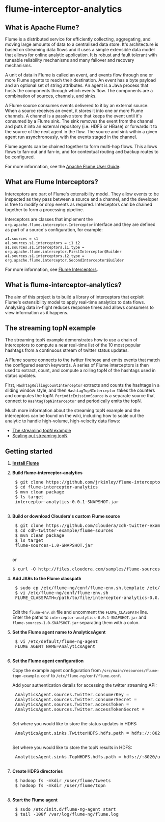 # flume-interceptor-analytics

## What is Apache Flume?

Flume is a distributed service for efficiently collecting, aggregating, and moving large amounts of data to a centralised data store. It's architecture is based on streaming data flows and it uses a simple extensible data model that allows for online analytic application. It is robust and fault tolerant with tuneable reliability mechanisms and many failover and recovery mechanisms.

A unit of data in Flume is called an event, and events flow through one or more Flume agents to reach their destination. An event has a byte payload and an optional set of string attributes. An agent is a Java process that hosts the components through which events flow. The components are a combination of sources, channels, and sinks.

A Flume source consumes events delivered to it by an external source. When a source receives an event, it stores it into one or more Flume channels. A channel is a passive store that keeps the event until it's consumed by a Flume sink. The sink removes the event from the channel and puts it into an external repository (i.e. HDFS or HBase) or forwards it to the source of the next agent in the flow. The source and sink within a given agent run asynchronously, with the events staged in the channel.

Flume agents can be chained together to form multi-hop flows. This allows flows to fan-out and fan-in, and for contextual routing and backup routes to be configured.

For more information, see the [Apache Flume User Guide](http://flume.apache.org/FlumeUserGuide.html).

## What are Flume Interceptors?

Interceptors are part of Flume's extensibility model. They allow events to be inspected as they pass between a source and a channel, and the developer is free to modify or drop events as required. Interceptors can be chained together to form a processing pipeline.

Interceptors are classes that implement the `org.apache.flume.interceptor.Interceptor` interface and they are defined as part of a source's configuration, for example:

    a1.sources = s1
    a1.sources.s1.interceptors = i1 i2
    a1.sources.s1.interceptors.i1.type = org.apache.flume.interceptor.FirstInterceptor$Builder
    a1.sources.s1.interceptors.i2.type = org.apache.flume.interceptor.SecondInterceptor$Builder

For more information, see [Flume Interceptors](http://flume.apache.org/FlumeUserGuide.html#flume-interceptors).

## What is flume-interceptor-analytics?

The aim of this project is to build a library of interceptors that exploit Flume's extensibility model to apply real-time analytics to data flows. Analysing data in-flight reduces response times and allows consumers to view information as it happens.

## The streaming topN example

The streaming topN example demonstrates how to use a chain of interceptors to compute a near real-time list of the 10 most popular hashtags from a continuous stream of twitter status updates.

A Flume source connects to the twitter firehose and emits events that match the configured search keywords. A series of Flume interceptors is then used to extract, count, and compute a rolling topN of the hashtags used in status updates.

First, `HashtagRollingCountInterceptor` extracts and counts the hashtags in a sliding window style, and then `HashtagTopNInterceptor` takes the counters and computes the topN. `PeriodicEmissionSource` is a separate source that connect to `HashtagTopNInterceptor` and periodically emits the topN.

Much more information about the streaming topN example and the interceptors can be found on the wiki, including how to scale out the analytic to handle high-volume, high-velocity data flows:

* [The streaming topN example](https://github.com/jrkinley/flume-interceptor-analytics/wiki/The-streaming-topN-example)
* [Scaling out streaming topN](https://github.com/jrkinley/flume-interceptor-analytics/wiki/Scaling-out-streaming-topN)

## Getting started

1. **[Install Flume](http://www.cloudera.com/content/cloudera-content/cloudera-docs/CDH4/latest/CDH4-Installation-Guide/cdh4ig_topic_12.html)**

2. **Build flume-interceptor-analytics**

    <pre>
    $ git clone https://github.com/jrkinley/flume-interceptor-analytics.git
    $ cd flume-interceptor-analytics
    $ mvn clean package
    $ ls target
    interceptor-analytics-0.0.1-SNAPSHOT.jar
    </pre>

3. **Build or download Cloudera's custom Flume source**

    <pre>
    $ git clone https://github.com/cloudera/cdh-twitter-example.git
    $ cd cdh-twitter-example/flume-sources
    $ mvn clean package
    $ ls target
    flume-sources-1.0-SNAPSHOT.jar
    </pre>

    or

    <pre>$ curl -O http://files.cloudera.com/samples/flume-sources-1.0-SNAPSHOT.jar</pre>

4. **Add JARs to the Flume classpath**

    <pre>
    $ sudo cp /etc/flume-ng/conf/flume-env.sh.template /etc/flume-ng/conf/flume-env.sh
    $ vi /etc/flume-ng/conf/flume-env.sh
    FLUME_CLASSPATH=/path/to/file/interceptor-analytics-0.0.1-SNAPSHOT.jar:/path/to/file/flume-sources-1.0-SNAPSHOT.jar
    </pre>

    Edit the `flume-env.sh` file and uncomment the `FLUME_CLASSPATH` line.
    Enter the paths to `interceptor-analytics-0.0.1-SNAPSHOT.jar` and `flume-sources-1.0-SNAPSHOT.jar` separating them with a colon.

5. **Set the Flume agent name to AnalyticsAgent**

    <pre>
    $ vi /etc/default/flume-ng-agent
    FLUME_AGENT_NAME=AnalyticsAgent
    </pre>

6. **Set the Flume agent configuration**

    Copy the example agent configuration from `/src/main/resources/flume-topn-example.conf` to `/etc/flume-ng/conf/flume.conf`.
    
    Add your authentication details for accessing the twitter streaming API:

    <pre>
    AnalyticsAgent.sources.Twitter.consumerKey = <required>
    AnalyticsAgent.sources.Twitter.consumerSecret = <required>
    AnalyticsAgent.sources.Twitter.accessToken = <required>
    AnalyticsAgent.sources.Twitter.accessTokenSecret = <required>
    </pre>

    Set where you would like to store the status updates in HDFS:

    <pre>
    AnalyticsAgent.sinks.TwitterHDFS.hdfs.path = hdfs://<required>:8020/user/flume/tweets/%Y/%m/%d/%H
    </pre>

    Set where you would like to store the topN results in HDFS:

    <pre>
    AnalyticsAgent.sinks.TopNHDFS.hdfs.path = hdfs://<required>:8020/user/flume/topn/%Y/%m/%d/%H
    </pre>

7. **Create HDFS directories**

    <pre>
    $ hadoop fs -mkdir /user/flume/tweets
    $ hadoop fs -mkdir /user/flume/topn
    </pre>

8. **Start the Flume agent**

    <pre>
    $ sudo /etc/init.d/flume-ng-agent start
    $ tail -100f /var/log/flume-ng/flume.log
    </pre>